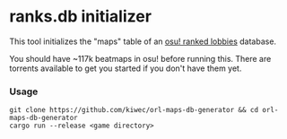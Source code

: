 # ranks.db initializer

This tool initializes the "maps" table of an [osu! ranked lobbies](https://github.com/kiwec/osu-ranked-lobbies) database.

You should have ~117k beatmaps in osu! before running this. There are torrents available to get you started if you don't have them yet.

### Usage

```
git clone https://github.com/kiwec/orl-maps-db-generator && cd orl-maps-db-generator
cargo run --release <game directory>
```
